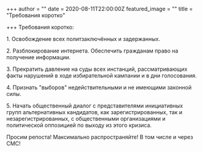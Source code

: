 +++
author = ""
date = 2020-08-11T22:00:00Z
featured_image = ""
title = "Требования коротко"

+++
Требования коротко:

1\. Освобождение всех политзаключённых и задержанных.

2\. Разблокирование интернета. Обеспечить гражданам право на получение информации.

3\. Прекратить давление на суды всех инстанций, рассматривающих факты нарушений в ходе избирательной кампании и в дни голосования.

4\. Признать "выборов" недействительными и не имеющими законной силы.

5\. Начать общественный диалог с представителями инициативных групп альтернативных кандидатов, как зарегистрированных, так и незарегистрированных, с общественными организациями и политической оппозицией по выходу из этого кризиса.

Просим репоста! Максимально распространяйте! В том числе и через СМС!